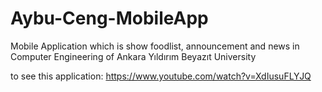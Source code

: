 # Aybu-Ceng-MobileApp

Mobile Application which is show foodlist, announcement and news in Computer Engineering of Ankara Yıldırım Beyazıt University 

to see this application:
https://www.youtube.com/watch?v=XdIusuFLYJQ

